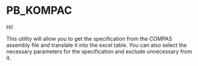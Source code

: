 # PB_KOMPAC
 
 Hi!
 
 This utility will allow you to get the specification from the COMPAS assembly file and translate it into the excel table. You can also select the necessary parameters for the specification and exclude unnecessary from it.
